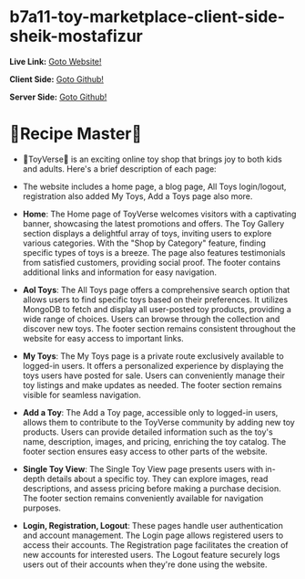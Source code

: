 # b7a11-toy-marketplace-client-side-sheik-mostafizur

**Live Link:** [Goto Website!](https://module-auth-7c320.web.app/)

**Client Side:** [Goto Github!](https://github.com/programming-hero-web-course-4/b7a11-toy-marketplace-client-side-sheik-mostafizur.git)

**Server Side:** [Goto Github!](https://github.com/programming-hero-web-course-4/b7a11-toy-marketplace-server-side-sheik-mostafizur.git)

# 🌟Recipe Master🌟

- 🌟ToyVerse🌟 is an exciting online toy shop that brings joy to both kids and adults. Here's a brief description of each page:

- The website includes a home page, a blog page, All Toys login/logout, registration also added My Toys, Add a Toys page also more.

- **Home**:  The Home page of ToyVerse welcomes visitors with a captivating banner, showcasing the latest promotions and offers. The Toy Gallery section displays a delightful array of toys, inviting users to explore various categories. With the "Shop by Category" feature, finding specific types of toys is a breeze. The page also features testimonials from satisfied customers, providing social proof. The footer contains additional links and information for easy navigation.

- **Aol Toys**: The All Toys page offers a comprehensive search option that allows users to find specific toys based on their preferences. It utilizes MongoDB to fetch and display all user-posted toy products, providing a wide range of choices. Users can browse through the collection and discover new toys. The footer section remains consistent throughout the website for easy access to important links.

- **My Toys**: The My Toys page is a private route exclusively available to logged-in users. It offers a personalized experience by displaying the toys users have posted for sale. Users can conveniently manage their toy listings and make updates as needed. The footer section remains visible for seamless navigation.

- **Add a Toy**: The Add a Toy page, accessible only to logged-in users, allows them to contribute to the ToyVerse community by adding new toy products. Users can provide detailed information such as the toy's name, description, images, and pricing, enriching the toy catalog. The footer section ensures easy access to other parts of the website.

- **Single Toy View**: The Single Toy View page presents users with in-depth details about a specific toy. They can explore images, read descriptions, and assess pricing before making a purchase decision. The footer section remains conveniently available for navigation purposes.

- **Login, Registration, Logout**: These pages handle user authentication and account management. The Login page allows registered users to access their accounts. The Registration page facilitates the creation of new accounts for interested users. The Logout feature securely logs users out of their accounts when they're done using the website.